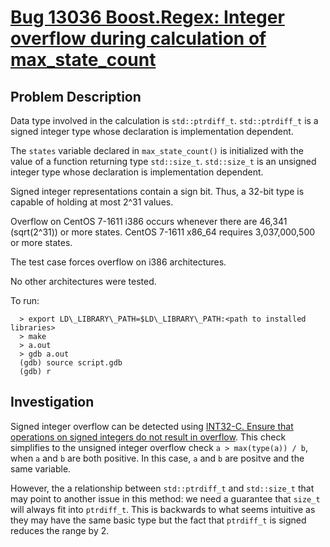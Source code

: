 # [Bug 13036 Boost.Regex: Integer overflow during calculation of max\_state\_count](https://svn.boost.org/trac10/ticket/13036)

## Problem Description

Data type involved in the calculation is `std::ptrdiff_t`. `std::ptrdiff_t` is
a signed integer type whose declaration is implementation dependent.

The `states` variable declared in `max_state_count()` is initialized with the
value of a function returning type `std::size_t`. `std::size_t` is an unsigned
integer type whose declaration is implementation dependent.

Signed integer representations contain a sign bit. Thus, a 32-bit type is
capable of holding at most 2^31 values.

Overflow on CentOS 7-1611 i386 occurs whenever there are 46,341 (sqrt(2^31)) or
more states.  CentOS 7-1611 x86\_64 requires 3,037,000,500 or more states.

The test case forces overflow on i386 architectures.

No other architectures were tested.

To run:

```shell
  > export LD\_LIBRARY\_PATH=$LD\_LIBRARY\_PATH:<path to installed libraries>
  > make
  > a.out
  > gdb a.out
  (gdb) source script.gdb
  (gdb) r
```

## Investigation

Signed integer overflow can be detected using [INT32-C. Ensure that operations on signed integers do not result in overflow](https://www.securecoding.cert.org/confluence/display/c/INT32-C.+Ensure+that+operations+on+signed+integers+do+not+result+in+overflow).
This check simplifies to the unsigned integer overflow check
`a > max(type(a)) / b`, when `a` and `b` are both positive. In this case,
`a` and `b` are positve and the same variable.

However, the a relationship between `std::ptrdiff_t` and `std::size_t`
that may point to another issue in this method: we need a guarantee that
`size_t` will always fit into `ptrdiff_t`. This is backwards to what
seems intuitive as they may have the same basic type but the fact that
`ptrdiff_t` is signed reduces the range by 2.
